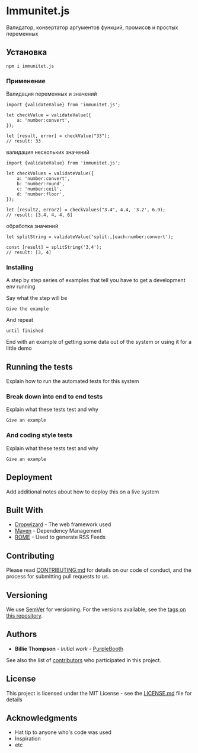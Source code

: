 # Immunitet.js

Валидатор, конвертатор аргументов функций, промисов и простых переменных

## Установка

```
npm i immunitet.js
```

### Применение

Валидация переменных и значений

```
import {validateValue} from 'immunitet.js';

let checkValue = validateValue({
    a: 'number:convert',
});

let [result, error] = checkValue("33");
// result: 33
```

валидация нескольких значений

```
import {validateValue} from 'immunitet.js';

let checkValues = validateValue({
    a: 'number:convert',
    b: 'number:round',
    c: 'number:ceil',
    d: 'number:floor',
});

let [result2, error2] = checkValues("3.4", 4.4, '3.2', 6.9);
// result: [3.4, 4, 4, 6]
```

обработка значений

```
let splitString = validateValue('split:,|each:number:convert');

const [result] = splitString('3,4');
// result: [3, 4]
```





### Installing

A step by step series of examples that tell you have to get a development env running

Say what the step will be

```
Give the example
```

And repeat

```
until finished
```

End with an example of getting some data out of the system or using it for a little demo

## Running the tests

Explain how to run the automated tests for this system

### Break down into end to end tests

Explain what these tests test and why

```
Give an example
```

### And coding style tests

Explain what these tests test and why

```
Give an example
```

## Deployment

Add additional notes about how to deploy this on a live system

## Built With

* [Dropwizard](http://www.dropwizard.io/1.0.2/docs/) - The web framework used
* [Maven](https://maven.apache.org/) - Dependency Management
* [ROME](https://rometools.github.io/rome/) - Used to generate RSS Feeds

## Contributing

Please read [CONTRIBUTING.md](https://gist.github.com/PurpleBooth/b24679402957c63ec426) for details on our code of conduct, and the process for submitting pull requests to us.

## Versioning

We use [SemVer](http://semver.org/) for versioning. For the versions available, see the [tags on this repository](https://github.com/your/project/tags).

## Authors

* **Billie Thompson** - *Initial work* - [PurpleBooth](https://github.com/PurpleBooth)

See also the list of [contributors](https://github.com/your/project/contributors) who participated in this project.

## License

This project is licensed under the MIT License - see the [LICENSE.md](LICENSE.md) file for details

## Acknowledgments

* Hat tip to anyone who's code was used
* Inspiration
* etc
